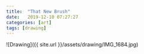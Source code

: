 ```yaml
---
title:  "That New Brush"
date:   2019-12-10 07:27:27
categories: [art]
tags: [drawing]
---
```


![Drawing]({{ site.url }}/assets/drawing/IMG_1684.jpg)
